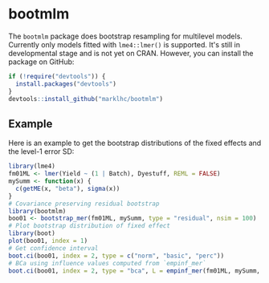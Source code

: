 # bootmlm

The `bootmlm` package does bootstrap resampling for multilevel models. 
Currently only models fitted with `lme4::lmer()` is supported. It's still in 
developmental stage and is not yet on CRAN. However, you can install the package
on GitHub:

```r
if (!require("devtools")) {
  install.packages("devtools")
}
devtools::install_github("marklhc/bootmlm")
```

## Example

Here is an example to get the bootstrap distributions of the fixed effects and
the level-1 error SD:

```r
library(lme4)
fm01ML <- lmer(Yield ~ (1 | Batch), Dyestuff, REML = FALSE)
mySumm <- function(x) {
  c(getME(x, "beta"), sigma(x))
}
# Covariance preserving residual bootstrap
library(bootmlm)
boo01 <- bootstrap_mer(fm01ML, mySumm, type = "residual", nsim = 100)
# Plot bootstrap distribution of fixed effect
library(boot)
plot(boo01, index = 1)
# Get confidence interval
boot.ci(boo01, index = 2, type = c("norm", "basic", "perc"))
# BCa using influence values computed from `empinf_mer`
boot.ci(boo01, index = 2, type = "bca", L = empinf_mer(fm01ML, mySumm, 2))
```
